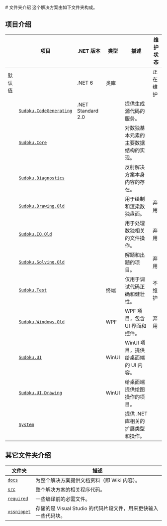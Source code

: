 ﻿﻿# 文件夹介绍
这个解决方案由如下文件夹构成。

## 项目介绍

|        | 项目                                                         | .NET 版本         | 类型  | 描述                                 | 维护状态 |
| ------ | ------------------------------------------------------------ | ----------------- | ----- | ------------------------------------ | -------- |
| 默认值 |                                                              | .NET 6            | 类库  |                                      | 正在维护 |
|        | [`Sudoku.CodeGenerating`](https://github.com/SunnieShine/Sudoku/tree/main/src/Sudoku.CodeGenerating) | .NET Standard 2.0 |       | 提供生成源代码的服务。               |          |
|        | [`Sudoku.Core`](https://github.com/SunnieShine/Sudoku/tree/main/src/Sudoku.Core) |                   |       | 对数独基本元素的主要数据结构的实现。 |          |
|        | [`Sudoku.Diagnostics`](https://github.com/SunnieShine/Sudoku/tree/main/src/Sudoku.Diagnostics) |                   |       | 反射解决方案本身内容的存在。         |          |
|        | [`Sudoku.Drawing.Old`](https://github.com/SunnieShine/Sudoku/tree/main/src/Sudoku.Drawing.Old) |                   |       | 用于绘制和渲染数独盘面。             | 弃用     |
|        | [`Sudoku.IO.Old`](https://github.com/SunnieShine/Sudoku/tree/main/src/Sudoku.IO.Old) |                   |       | 用于处理数独相关的文件操作。         | 弃用     |
|        | [`Sudoku.Solving.Old`](https://github.com/SunnieShine/Sudoku/tree/main/src/Sudoku.Solving.Old) |                   |       | 解题和出题的项目。                   | 弃用     |
|        | [`Sudoku.Test`](https://github.com/SunnieShine/Sudoku/tree/main/src/Sudoku.Test) |                   | 终端  | 仅用于调试代码正确和健壮性。         | 不维护   |
|        | [`Sudoku.Windows.Old`](https://github.com/SunnieShine/Sudoku/tree/main/src/Sudoku.Windows.Old) |                   | WPF   | WPF 项目，包含 UI 界面和控件。       | 弃用     |
|        | [`Sudoku.UI`](https://github.com/SunnieShine/Sudoku/tree/main/src/Sudoku.UI/Sudoku.UI) |                   | WinUI | WinUI 项目，提供给桌面端的 UI 内容。 |          |
|        | [`Sudoku.UI.Drawing`](https://github.com/SunnieShine/Sudoku/tree/main/src/Sudoku.UI.Drawing) |                   | WinUI | 给桌面端提供绘图操作的项目。         |          |
|        | [`System`](https://github.com/SunnieShine/Sudoku/tree/main/src/System) |                   |       | 提供 .NET 库相关的扩展类型和操作。   |          |

## 其它文件夹介绍

| 文件夹                                                       | 描述                                                         |
| ------------------------------------------------------------ | ------------------------------------------------------------ |
| [`docs`](https://github.com/SunnieShine/Sudoku/tree/main/src/docs) | 为整个解决方案提供文档资料（即 Wiki 内容）。                 |
| [`src`](https://github.com/SunnieShine/Sudoku/tree/main/src/src) | 整个解决方案的相关程序代码。                                 |
| [`required`](https://github.com/SunnieShine/Sudoku/tree/main/src/required) | 一些编译前的必需文件。                                       |
| [`vssnippet`](https://github.com/SunnieShine/Sudoku/tree/main/src/required/vssnippet) | 存储的是 Visual Studio 的代码片段文件，用来更快输入一些代码块。 |